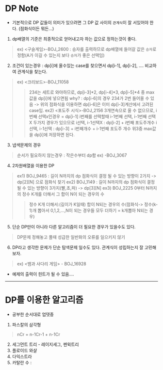 # DP Note
* 기본적으로 DP 값들이 의미가 있으려면 그 DP 값 사이의 `관계식`이 잘 서있어야 한다. (점화식이든 뭐든...)

1. dp배열의 기준은 최종적으로 얻어내고자 하는 값으로 정하는것이 좋다.
> ex) <구슬게임>-BOJ_2600 : 승자를 출력하므로 dp배열에 들어갈 값은 `승자`로 정함(A가 이길 수 있는지 보다 `승자`가 좋은 선택임)

2. 조건이 있는경우 : dp[i]에 올수있는 case를 찾으면서 dp[i-1], dp[i-2], .... 비교하여 관계식을 찾는다.
> ex) <크리보드>-BOJ_11058
>> 234는 세트로 와야하므로, dp[i-3]*2, dp[i-4]*3, dp[i-5]*4 중 max값을 dp[i]에 넣으면됨
>> why? : dp[i-6]의 경우 234가 2번 들어올 수 있음 -> 위의 점화식을 이용하면 dp[i-6]은 이미 dp[i-3]계산에서 고려된 case임.
> ex2) <포도주 시식>-BOJ_2156
>> 3개연속으로 올 수 없으므로, i번째 선택x인경우 = dp[i-1]
>> i번째를 선택할때 i-1번째 선택, i-1번째 선택X 두가지 경우가 있으므로
>> i선택, i-1선택X : dp[i-2] + i번째 포도주개수
>> i선택, i-1선택 : dp[i-3] + i번째개수 + i-1번째 포도주 개수
>> 위3중 max값을 dp[i]에 저장하면 된다.

3. 냅색문제의 경우
> 순서가 필요하지 않는경우 : 작은수부터 dp함 ex) <Coins>-BOJ_3067

4. 2차원배열을 이용한 DP
> ex1) BOJ_9465 : 길이 N까지의 dp 점화식이 결정 될 수 있는 방향이 2가지 -> dp[2][N] 으로 점화식 찾기
> ex2) BOJ_1149 : 길이 N까지의 dp 점화식이 결정 될 수 있는 방향이 3가지(빨,초,파) -> dp[3][N]
> ex3) BOJ_2225 0부터 N까지의 정수 K개를 더해서 그 합이 N이 되는 경우의 수
>> 정수 K개 더해서:(길이가 K일때) 합이 N되는 경우의 수(점화식-> 정수(k-1)개 뽑아서 0,1,2,...,N이 되는 경우들 모두 더하기 = k개뽑아 N되는 경우)


5. 단순 DP만이 아니라 다른 알고리즘이 더 필요한 경우가 있을수도 있다.
> DP문제 정해놓고 풀때 성급한 일반화의 오류를 일으키지 않기

6. DP라고 생각한 문제가 단순 탐색문제 일수도 있다. 관계식이 성립하는지 잘 고민해보자.
> ex) <뱀과 사다리 게임> -  BOJ_16928


* 예제의 출력이 힌트가 될 수 있음....


********************************************************************************************************

# DP를 이용한 알고리즘
* 공부한 순서대로 업뎃중

1. 파스칼의 삼각형
> nCr = n-1Cr-1 + n-1Cr

2. 세그먼트 트리 - 레이지세그, 펜윅트리
3. 플로이드 와샬
4. 다익스트라
5. 카탈란 수 : 

